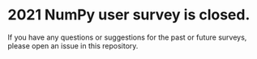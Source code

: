 # 2021 NumPy user survey is closed.
If you have any questions or suggestions for the past or future surveys, please open an issue in this repository.
